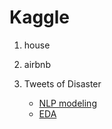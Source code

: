 # Kaggle


1. house

2. airbnb

3. Tweets of Disaster

   - [NLP modeling](https://www.kaggle.com/code/alexia/kerasnlp-starter-notebook-disaster-tweets/notebook)
   - [EDA](https://www.kaggle.com/code/gunesevitan/nlp-with-disaster-tweets-eda-cleaning-and-bert)
